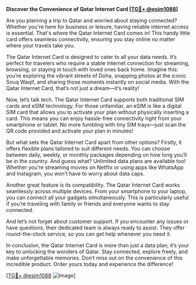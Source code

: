 **Discover the Convenience of Qatar Internet Card [[TG💪+ @esim1088](https://t.me/s/esim1088)]**

Are you planning a trip to Qatar and worried about staying connected? Whether you're here for business or leisure, having reliable internet access is essential. That's where the Qatar Internet Card comes in! This handy little card offers seamless connectivity, ensuring you stay online no matter where your travels take you.

The Qatar Internet Card is designed to cater to all your data needs. It’s perfect for travelers who require a stable internet connection for streaming, browsing, or staying in touch with loved ones back home. Imagine this: you’re exploring the vibrant streets of Doha, snapping photos at the iconic Souq Waqif, and sharing those moments instantly on social media. With the Qatar Internet Card, that’s not just a dream—it’s reality!

Now, let’s talk tech. The Qatar Internet Card supports both traditional SIM cards and eSIM technology. For those unfamiliar, an eSIM is like a digital SIM card that allows you to activate your plan without physically inserting a card. This means you can enjoy hassle-free connectivity right from your smartphone or tablet. No more fumbling with tiny SIM trays—just scan the QR code provided and activate your plan in minutes!

But what sets the Qatar Internet Card apart from other options? Firstly, it offers flexible plans tailored to suit different needs. You can choose between daily, weekly, or monthly packages depending on how long you’ll be in the country. And guess what? Unlimited data plans are available too! Whether you’re streaming movies on Netflix or using apps like WhatsApp and Instagram, you won’t have to worry about data caps.

Another great feature is its compatibility. The Qatar Internet Card works seamlessly across multiple devices. From your smartphone to your laptop, you can connect all your gadgets simultaneously. This is particularly useful if you’re traveling with family or friends and everyone wants to stay connected.

And let’s not forget about customer support. If you encounter any issues or have questions, their dedicated team is always ready to assist. They offer round-the-clock service, so you can get help whenever you need it.

In conclusion, the Qatar Internet Card is more than just a data plan; it’s your key to unlocking the wonders of Qatar. Stay connected, explore freely, and make unforgettable memories. Don’t miss out on the convenience of this incredible product. Order yours today and experience the difference!

[[TG💪+ @esim1088](https://t.me/s/esim1088) ![Image](https://i.postimg.cc/Y0z9fWf4/image.png)]